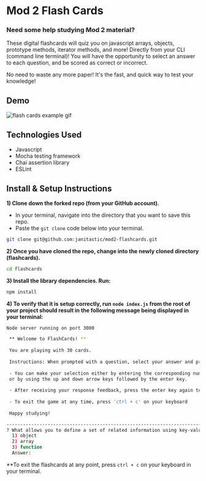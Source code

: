 # Mod 2 Flash Cards

### Need some help studying Mod 2 material?
These digital flashcards will quiz you on javascript arrays, objects, prototype methods, iterator methods, and more! Directly from your CLI (command line terminal)! You will have the opportunity to select an answer to each question, and be scored as correct or incorrect. 

No need to waste any more paper! It's the fast, and quick way to test your knowledge! 

## Demo

![flash cards example gif](https://github.com/janitastic/flashcards-upgrade/blob/main/flashcards.gif)

## Technologies Used

 - Javascript
 - Mocha testing framework
 - Chai assertion library
 - ESLint

## Install & Setup Instructions

**1) Clone down the forked repo (from your GitHub account).** 
  - In your terminal, navigate into the directory that you want to save this repo.
  - Paste the `git clone` code below into your terminal. 

```bash
git clone git@github.com:janitastic/mod2-flashcards.git
```

**2) Once you have cloned the repo, change into the newly cloned directory (flashcards).**

```bash
cd flashcards
```

**3) Install the library dependencies. Run:**

```bash
npm install
```

**4) To verify that it is setup correctly, run `node index.js` from the root of your project should result in the following message being displayed in your terminal:** 

```bash
Node server running on port 3000

 ** Welcome to FlashCards! **
    
 You are playing with 30 cards.
    
 Instructions: When prompted with a question, select your answer and press enter.
    
 - You can make your selection either by entering the corresponding number digit followed by the enter key, 
 or by using the up and down arrow keys followed by the enter key.
    
 - After receiving your response feedback, press the enter key again to continue to the next question.
    
 - To exit the game at any time, press 'ctrl + c' on your keyboard
    
 Happy studying! 

-----------------------------------------------------------------------
? What allows you to define a set of related information using key-value pairs? 
  1) object
  2) array
  3) function
  Answer: 

```

**To exit the flashcards at any point, press `ctrl + c` on your keyboard in your terminal.
